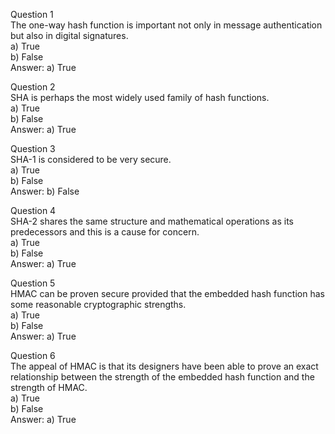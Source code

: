 Question 1  
The one-way hash function is important not only in message authentication but also in digital signatures.  
a) True  
b) False  
Answer: a) True

Question 2  
SHA is perhaps the most widely used family of hash functions.  
a) True  
b) False  
Answer: a) True

Question 3  
SHA-1 is considered to be very secure.  
a) True  
b) False  
Answer: b) False

Question 4  
SHA-2 shares the same structure and mathematical operations as its predecessors and this is a cause for concern.  
a) True  
b) False  
Answer: a) True

Question 5  
HMAC can be proven secure provided that the embedded hash function has some reasonable cryptographic strengths.  
a) True  
b) False  
Answer: a) True

Question 6  
The appeal of HMAC is that its designers have been able to prove an exact relationship between the strength of the embedded hash function and the strength of HMAC.  
a) True  
b) False  
Answer: a) True
